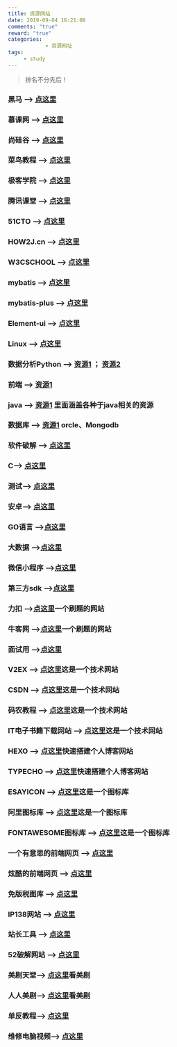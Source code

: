 ```yaml
---
title: 资源网站
date: 2019-09-04 16:21:08
comments: "true"
reward: "true"
categories: 
            - 资源网址
tags: 
     - study
---
```

>排名不分先后！




### 黑马 --> [点这里](http://www.itheima.com/)
### 慕课网 --> [点这里](https://www.imooc.com/)
### 尚硅谷 --> [点这里](http://www.atguigu.com/)
### 菜鸟教程  --> [点这里](https://www.runoob.com)
### 极客学院 --> [点这里](https://www.jikexueyuan.com/)
### 腾讯课堂 --> [点这里](https://ke.qq.com/)
### 51CTO --> [点这里](https://edu.51cto.com/)
### HOW2J.cn  --> [点这里](http://how2j.cn/p/3079)
### W3CSCHOOL --> [点这里](https://www.w3cschool.cn/)
### mybatis --> [点这里](http://www.mybatis.org/mybatis-3/zh/)
### mybatis-plus --> [点这里](https://mp.baomidou.com/)
### Element-ui --> [点这里](https://element.eleme.cn/#/zh-CN)

### Linux --> [点这里](https://pan.baidu.com/s/1is9O0thN1itqiwDEV83EwA)

### 数据分析Python --> [资源1](https://pan.baidu.com/s/1W2vVOUYemhgee-P0l79bCw) ； [资源2](https://pan.baidu.com/s/155E4eKyri-KJ3qgOKtDxvQ)


### 前端 --> [资源1](https://pan.baidu.com/s/1aBCqfX7PlwSxv0_rc8Xq5Q)
### java --> [资源1](https://pan.baidu.com/s/1YwTnqRTPv2yrU7dUnZBTmg) 里面涵盖各种于java相关的资源
### 数据库 --> [资源1](https://pan.baidu.com/s/1q8GIXSmDwM12N_5Oh6VNDA) orcle、Mongodb
### 软件破解 --> [点这里](https://pan.baidu.com/s/1d6oC1c7nBEXvUiLV8hlwlQ)
### C--> [点这里](https://pan.baidu.com/s/1nLEBagC3vcpNSgnEvC3L-w)
### 测试--> [点这里](https://pan.baidu.com/s/1WND8SWLbIjPnOaKibm9Ftg)
### 安卓--> [点这里](https://pan.baidu.com/s/1byKRnjBQvXeJmUTsdR4Zsw)
### GO语言 -->[点这里](https://pan.baidu.com/s/10q40WFlbZOWm3Z3S9CJPaw)
### 大数据 -->[点这里](https://pan.baidu.com/s/1vxtGms9uerO3mODk_GhYSg)
### 微信小程序 -->[点这里](https://pan.baidu.com/s/1vgMz02aaaWcVdpPAYBCJeQ)
### 第三方sdk -->[点这里](https://sdk.cn/)


### 力扣 -->[点这里](https://leetcode-cn.com/problemset/all/)一个刷题的网站
### 牛客网 -->[点这里](https://www.nowcoder.com/)一个刷题的网站
### 面试用 -->[点这里](https://pan.baidu.com/s/1vUaoUJp0PsOq9AV4dJmgUw)


### V2EX --> [点这里](https://www.v2ex.com/)这是一个技术网站
### CSDN --> [点这里](https://www.csdn.net/)这是一个技术网站
### 码农教程 --> [点这里](http://www.manongjc.com/)这是一个技术网站
### IT电子书籍下载网站 --> [点这里](https://itbook.download/)这是一个技术网站

### HEXO --> [点这里](https://hexo.io/zh-cn/)快速搭建个人博客网站
### TYPECHO --> [点这里](http://typecho.org/)快速搭建个人博客网站

### ESAYICON --> [点这里](https://www.easyicon.net/)这是一个图标库
### 阿里图标库 --> [点这里](https://www.iconfont.cn/)这是一个图标库
### FONTAWESOME图标库 --> [点这里](https://fontawesome.com/)这是一个图标库

### 一个有意思的前端网页 --> [点这里](https://www.strml.net/)
### 炫酷的前端网页 --> [点这里](https://greensock.com/showcase/)
### 免版税图库 --> [点这里](https://www.piqsels.com/zh)
 
### IP138网站 --> [点这里](http://www.ip138.com/)
### 站长工具 --> [点这里](http://tool.chinaz.com/)

### 52破解网站 --> [点这里](https://www.52pojie.cn/)

###  美剧天堂--> [点这里](https://www.meijutt.com/)看美剧
###  人人美剧--> [点这里](https://www.meiju.net/)看美剧

###  单反教程--> [点这里](https://pan.baidu.com/s/14zr4R-nl3_we8A8_e-kmGQ)

###  维修电脑视频--> [点这里](https://pan.baidu.com/s/1T4YW9L4YPe59bvdW67UQjg)
